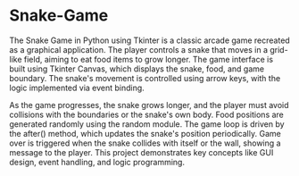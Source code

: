 # Snake-Game

The Snake Game in Python using Tkinter is a classic arcade game recreated as a graphical application. The player controls a snake that moves in a grid-like field, aiming to eat food items to grow longer. The game interface is built using Tkinter Canvas, which displays the snake, food, and game boundary. The snake's movement is controlled using arrow keys, with the logic implemented via event binding.

As the game progresses, the snake grows longer, and the player must avoid collisions with the boundaries or the snake's own body. Food positions are generated randomly using the random module. The game loop is driven by the after() method, which updates the snake's position periodically. Game over is triggered when the snake collides with itself or the wall, showing a message to the player. This project demonstrates key concepts like GUI design, event handling, and logic programming.